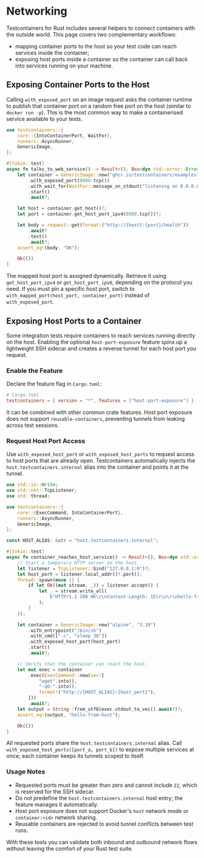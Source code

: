 # Networking

Testcontainers for Rust includes several helpers to connect containers with the outside world. This page covers two complementary workflows:
- mapping container ports to the host so your test code can reach services inside the container;
- exposing host ports inside a container so the container can call back into services running on your machine.

## Exposing Container Ports to the Host

Calling `with_exposed_port` on an image request asks the container runtime to publish that container port on a random free port on the host (similar to `docker run -p`). This is the most common way to make a containerised service available to your tests.

```rust
use testcontainers::{
    core::{IntoContainerPort, WaitFor},
    runners::AsyncRunner,
    GenericImage,
};

#[tokio::test]
async fn talks_to_web_service() -> Result<(), Box<dyn std::error::Error>> {
    let container = GenericImage::new("ghcr.io/testcontainers/examples", "web")
        .with_exposed_port(8080.tcp())
        .with_wait_for(WaitFor::message_on_stdout("listening on 0.0.0.0:8080"))
        .start()
        .await?;

    let host = container.get_host()?;
    let port = container.get_host_port_ipv4(8080.tcp())?;

    let body = reqwest::get(format!("http://{host}:{port}/health"))
        .await?
        .text()
        .await?;
    assert_eq!(body, "OK");

    Ok(())
}
```

The mapped host port is assigned dynamically. Retrieve it using `get_host_port_ipv4` or `get_host_port_ipv6`, depending on the protocol you need. If you must pin a specific host port, switch to `with_mapped_port(host_port, container_port)` instead of `with_exposed_port`.

## Exposing Host Ports to a Container

Some integration tests require containers to reach services running directly on the host. Enabling the optional `host-port-exposure` feature spins up a lightweight SSH sidecar and creates a reverse tunnel for each host port you request.

### Enable the Feature

Declare the feature flag in `Cargo.toml`:

```toml
# Cargo.toml
testcontainers = { version = "*", features = ["host-port-exposure"] }
```

It can be combined with other common crate features. Host port exposure does not support `reusable-containers`, preventing tunnels from leaking across test sessions.

### Request Host Port Access

Use `with_exposed_host_port` or `with_exposed_host_ports` to request access to host ports that are already open. Testcontainers automatically injects the `host.testcontainers.internal` alias into the container and points it at the tunnel.

```rust
use std::io::Write;
use std::net::TcpListener;
use std::thread;

use testcontainers::{
    core::{ExecCommand, IntoContainerPort},
    runners::AsyncRunner,
    GenericImage,
};

const HOST_ALIAS: &str = "host.testcontainers.internal";

#[tokio::test]
async fn container_reaches_host_service() -> Result<(), Box<dyn std::error::Error>> {
    // Start a temporary HTTP server on the host.
    let listener = TcpListener::bind("127.0.0.1:0")?;
    let host_port = listener.local_addr()?.port();
    thread::spawn(move || {
        if let Ok((mut stream, _)) = listener.accept() {
            let _ = stream.write_all(
                b"HTTP/1.1 200 OK\r\nContent-Length: 15\r\n\r\nhello-from-host",
            );
        }
    });

    let container = GenericImage::new("alpine", "3.19")
        .with_entrypoint("/bin/sh")
        .with_cmd(["-c", "sleep 30"])
        .with_exposed_host_port(host_port)
        .start()
        .await?;

    // Verify that the container can reach the host.
    let mut exec = container
        .exec(ExecCommand::new(vec![
            "wget".into(),
            "-qO-".into(),
            format!("http://{HOST_ALIAS}:{host_port}"),
        ]))
        .await?;
    let output = String::from_utf8(exec.stdout_to_vec().await?)?;
    assert_eq!(output, "hello-from-host");

    Ok(())
}
```

All requested ports share the `host.testcontainers.internal` alias. Call `with_exposed_host_ports([port_a, port_b])` to expose multiple services at once; each container keeps its tunnels scoped to itself.

### Usage Notes

- Requested ports must be greater than zero and cannot include `22`, which is reserved for the SSH sidecar.
- Do not predefine the `host.testcontainers.internal` host entry; the feature manages it automatically.
- Host port exposure does not support Docker's `host` network mode or `container:<id>` network sharing.
- Reusable containers are rejected to avoid tunnel conflicts between test runs.

With these tools you can validate both inbound and outbound network flows without leaving the comfort of your Rust test suite.
